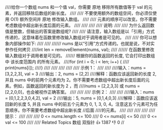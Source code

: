 ////给你一个数组 nums 和一个值 val，你需要 原地 移除所有数值等于 val 的元素，并返回移除后数组的新长度。 
////
//// 不要使用额外的数组空间，你必须仅使用 O(1) 额外空间并 原地 修改输入数组。 
////
//// 元素的顺序可以改变。你不需要考虑数组中超出新长度后面的元素。 
////
//// 
////
//// 说明: 
////
//// 为什么返回数值是整数，但输出的答案是数组呢? 
////
//// 请注意，输入数组是以「引用」方式传递的，这意味着在函数里修改输入数组对于调用者是可见的。 
////
//// 你可以想象内部操作如下: 
////
//// 
////// nums 是以“引用”方式传递的。也就是说，不对实参作任何拷贝
////int len = removeElement(nums, val);
////
////// 在函数里修改输入数组对于调用者是可见的。
////// 根据你的函数返回的长度, 它会打印出数组中 该长度范围内 的所有元素。
////for (int i = 0; i < len; i++) {
//// print(nums[i]);
////}
//// 
////
//// 
////
//// 示例 1： 
////
//// 
////输入：nums = [3,2,2,3], val = 3
////输出：2, nums = [2,2]
////解释：函数应该返回新的长度 2, 并且 nums 中的前两个元素均为 2。你不需要考虑数组中超出新长度后面的元素。例如，函数返回的新长度为 2 ，而 
////nums = [2,2,3,3] 或 nums = [2,2,0,0]，也会被视作正确答案。
//// 
////
//// 示例 2： 
////
//// 
////输入：nums = [0,1,2,2,3,0,4,2], val = 2
////输出：5, nums = [0,1,4,0,3]
////解释：函数应该返回新的长度 5, 并且 nums 中的前五个元素为 0, 1, 3, 0, 4。注意这五个元素可为任意顺序。你不需要考虑数组中超出新长度
//后面
////的元素。
//// 
////
//// 
////
//// 提示： 
////
//// 
//// 0 <= nums.length <= 100 
//// 0 <= nums[i] <= 50 
//// 0 <= val <= 100 
//// 
//// Related Topics 数组 双指针 👍 1387 👎 0
//
